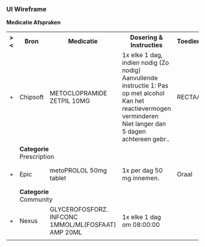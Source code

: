 ### UI Wireframe
<b>Medicatie Afspraken</b>
<table class="grid">
<tbody>
<tr><th>&gt;&lt;</th>
<th>
Bron
</th>
<th>
Medicatie
</th>
<th>
Dosering & Instructies
</th>
<th>
Toedieningsweg
</th>
<th>
Datum
</th>
</tr>
<tr><td>+</td>
<td>
Chipsoft
</td>
<td>
METOCLOPRAMIDE ZETPIL 10MG
</td>
<td>
 1x elke 1 dag, indien nodig (Zo nodig)<br/>Aanvullende instructie 1: Pas op met alcohol<br/>Kan het reactievermogen verminderen<br/>Niet langer dan 5 dagen achtereen gebr.. 
</td>
<td>
RECTAAL
</td>
<td>
30-9-2022
</td>
</tr><tr><td></td><td colspan=5>
<b>Categorie</b><br/>
Prescription<br/>
</td></tr>
<tr><td>+</td>
<td>
Epic
</td>
<td>
metoPROLOL 50mg tablet
</td>
<td>
1x per dag 50 mg innemen.
</td>
<td>
Oraal
</td>
<td>
27-11-2020
</td>
</tr><tr><td></td><td colspan=5>
<b>Categorie</b><br/>
Community<br/>
</td></tr>
<tr><td>+</td>
<td>
Nexus
</td>
<td>
GLYCEROFOSFORZ. INFCONC 1MMOL/ML(FOSFAAT) AMP 20ML
</td>
<td>
 1x elke 1 dag om 08:00:00
</td>
<td>

</td>
<td>
3-10-2023
</td>
</tr><tr><td></td><td colspan=5>
</td></tr>
</tbody>
</table>